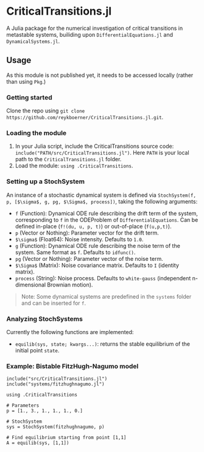 # CriticalTransitions.jl

A Julia package for the numerical investigation of critical transitions in metastable systems, builiding upon `DifferentialEquations.jl` and `DynamicalSystems.jl`.

## Usage
As this module is not published yet, it needs to be accessed locally (rather than using `Pkg`.)

### Getting started
Clone the repo using `git clone https://github.com/reykboerner/CriticalTransitions.jl.git`.

### Loading the module
1. In your Julia script, include the CriticalTransitions source code: `include("PATH/src/CriticalTransitions.jl")`. Here `PATH` is your local path to the `CriticalTransitions.jl` folder.
2. Load the module: `using .CriticalTransitions`.

### Setting up a StochSystem
An instance of a stochastic dynamical system is defined via `StochSystem(f, p, [$\sigma$, g, pg, $\Sigma$, process])`,
taking the following arguments:
* `f` (Function): Dynamical ODE rule describing the drift term of the system, corresponding to `f` in the ODEProblem of `DifferentialEquations`. Can be defined in-place (`f!(du, u, p, t)`) or out-of-place (`f(u,p,t)`).
* `p` (Vector or Nothing): Parameter vector for the drift term.
* `$\sigma$` (Float64): Noise intensity. Defaults to `1.0`.
* `g` (Function): Dynamical ODE rule describing the noise term of the system. Same format as `f`. Defaults to `idfunc()`.
* `pg` (Vector or Nothing): Parameter vector of the noise term.
* `$\Sigma$` (Matrix): Noise covariance matrix. Defaults to `I` (identity matrix).
* `process` (String): Noise process. Defaults to `white-gauss` (independent n-dimensional Brownian motion).

> Note: Some dynamical systems are predefined in the `systems` folder and can be inserted for `f`.

### Analyzing StochSystems
Currently the following functions are implemented:
* `equilib(sys, state; kwargs...)`: returns the stable equilibrium of the initial point `state`.

### Example: Bistable FitzHugh-Nagumo model
```
include("src/CriticalTransitions.jl")
include("systems/fitzhughnagumo.jl")

using .CriticalTransitions

# Parameters
p = [1., 3., 1., 1., 1., 0.]

# StochSystem
sys = StochSystem(fitzhughnagumo, p)

# Find equilibrium starting from point [1,1]
A = equilib(sys, [1,1])
```
